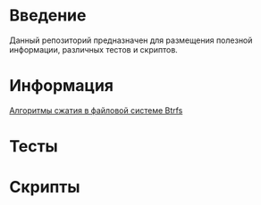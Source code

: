 # Введение

Данный репозиторий предназначен для размещения полезной информации, различных тестов и скриптов.


# Информация

[Алгоритмы сжатия в файловой системе Btrfs](https://github.com/dewdpol/Info-test-and-scripts/blob/main/Algoritm.rst)

# Тесты

# Скрипты
